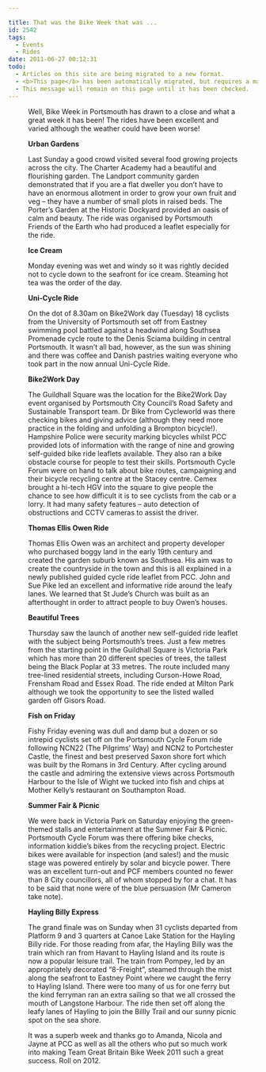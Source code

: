 ```yaml
---

title: That was the Bike Week that was ...
id: 2542
tags:
  - Events
  - Rides
date: 2011-06-27 00:12:31
todo:
  - Articles on this site are being migrated to a new format.
  - <b>This page</b> has been automatically migrated, but requires a manual check-&amp;-tune to ensure the format and links all work as expected.
  - This message will remain on this page until it has been checked.
---
```


<figure id="attachment_2543" align="alignright" width="300" caption="Is it a train? Yes, but it&#39;s a bike too!"][![Hayling Billy Ride](http://www.pompeybug.co.uk/wp-content/uploads/2011/06/Hayling-Billy-Ride-8-300x225.jpg "Hayling Billy Ride")](http://www.pompeybug.co.uk/wp-content/uploads/2011/06/Hayling-Billy-Ride-8.jpg)</figure>

Well, Bike Week in Portsmouth has drawn to a close and what a great week it has been! The rides have been excellent and varied although the weather could have been worse!

**Urban Gardens**

Last Sunday a good crowd visited several food growing projects across the city. The Charter Academy had a beautiful and flourishing garden. The Landport community garden demonstrated that if you are a flat dweller you don’t have to have an enormous allotment in order to grow your own fruit and veg – they have a number of small plots in raised beds. The Porter’s Garden at the Historic Dockyard provided an oasis of calm and beauty. The ride was organised by Portsmouth Friends of the Earth who had produced a leaflet especially for the ride.

**Ice Cream**

Monday evening was wet and windy so it was rightly decided not to cycle down to the seafront for ice cream. Steaming hot tea was the order of the day.

**Uni-Cycle Ride**

On the dot of 8.30am on Bike2Work day (Tuesday) 18 cyclists from the University of Portsmouth set off from Eastney swimming pool battled against a headwind along Southsea Promenade cycle route to the Denis Sciama building in central Portsmouth. It wasn’t all bad, however, as the sun was shining and there was coffee and Danish pastries waiting everyone who took part in the now annual Uni-Cycle Ride.

**Bike2Work Day**

The Guildhall Square was the location for the Bike2Work Day event organised by Portsmouth City Council’s Road Safety and Sustainable Transport team. Dr Bike from Cycleworld was there checking bikes and giving advice (although they need more practice in the folding and unfolding a Brompton bicycle!). Hampshire Police were security marking bicycles whilst PCC provided lots of information with the range of nine and growing self-guided bike ride leaflets available. They also ran a bike obstacle course for people to test their skills. Portsmouth Cycle Forum were on hand to talk about bike routes, campaigning and their bicycle recycling centre at the Stacey centre. Cemex brought a hi-tech HGV into the square to give people the chance to see how difficult it is to see cyclists from the cab or a lorry. It had many safety features – auto detection of obstructions and CCTV cameras to assist the driver.

**Thomas Ellis Owen Ride**

Thomas Ellis Owen was an architect and property developer who purchased boggy land in the early 19th century and created the garden suburb known as Southsea. His aim was to create the countryside in the town and this is all explained in a newly published guided cycle ride leaflet from PCC. John and Sue Pike led an excellent and informative ride around the leafy lanes. We learned that St Jude’s Church was built as an afterthought in order to attract people to buy Owen’s houses.

**Beautiful Trees**

Thursday saw the launch of another new self-guided ride leaflet with the subject being Portsmouth’s trees. Just a few metres from the starting point in the Guildhall Square is Victoria Park which has more than 20 different species of trees, the tallest being the Black Poplar at 33 metres. The route included many tree-lined residential streets, including Curson-Howe Road, Frensham Road and Essex Road. The ride ended at Milton Park although we took the opportunity to see the listed walled garden off Gisors Road.

**Fish on Friday**

Fishy Friday evening was dull and damp but a dozen or so intrepid cyclists set off on the Portsmouth Cycle Forum ride following NCN22 (The Pilgrims’ Way) and NCN2 to Portchester Castle, the finest and best preserved Saxon shore fort which was built by the Romans in 3rd Century. After cycling around the castle and admiring the extensive views across Portsmouth Harbour to the Isle of Wight we tucked into fish and chips at Mother Kelly’s restaurant on Southampton Road.

**Summer Fair &amp; Picnic**

We were back in Victoria Park on Saturday enjoying the green-themed stalls and entertainment at the Summer Fair &amp; Picnic. Portsmouth Cycle Forum was there offering bike checks, information kiddie’s bikes from the recycling project. Electric bikes were available for inspection (and sales!) and the music stage was powered entirely by solar and bicycle power. There was an excellent turn-out and PCF members counted no fewer than 8 City councillors, all of whom stopped by for a chat. It has to be said that none were of the blue persuasion (Mr Cameron take note).

**Hayling Billy Express**

The grand finale was on Sunday when 31 cyclists departed from Platform 9 and 3 quarters at Canoe Lake Station for the Hayling Billy ride. For those reading from afar, the Hayling Billy was the train which ran from Havant to Hayling Island and its route is now a popular leisure trail. The train from Pompey, led by an appropriately decorated “8-Freight”, steamed through the mist along the seafront to Eastney Point where we caught the ferry to Hayling Island. There were too many of us for one ferry but the kind ferryman ran an extra sailing so that we all crossed the mouth of Langstone Harbour. The ride then set off along the leafy lanes of Hayling to join the Billly Trail and our sunny picnic spot on the sea shore.

It was a superb week and thanks go to Amanda, Nicola and Jayne at PCC as well as all the others who put so much work into making Team Great Britain Bike Week 2011 such a great success. Roll on 2012.